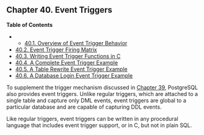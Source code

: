 ## Chapter 40. Event Triggers

**Table of Contents**

  * *   [40.1. Overview of Event Trigger Behavior](event-trigger-definition)
  * [40.2. Event Trigger Firing Matrix](event-trigger-matrix)
  * [40.3. Writing Event Trigger Functions in C](event-trigger-interface)
  * [40.4. A Complete Event Trigger Example](event-trigger-example)
  * [40.5. A Table Rewrite Event Trigger Example](event-trigger-table-rewrite-example)
  * [40.6. A Database Login Event Trigger Example](event-trigger-database-login-example)

To supplement the trigger mechanism discussed in [Chapter 39](triggers "Chapter 39. Triggers"), PostgreSQL also provides event triggers. Unlike regular triggers, which are attached to a single table and capture only DML events, event triggers are global to a particular database and are capable of capturing DDL events.

Like regular triggers, event triggers can be written in any procedural language that includes event trigger support, or in C, but not in plain SQL.